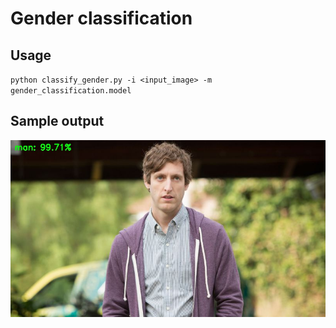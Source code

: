 # Gender classification

## Usage
`python classify_gender.py -i <input_image> -m gender_classification.model`

## Sample output
![](sample_output1.jpg)
